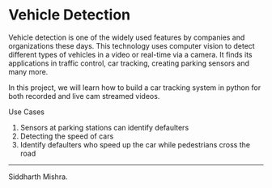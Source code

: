 # Vehicle Detection

Vehicle detection is one of the widely used features by companies and organizations these days. This technology uses computer vision to detect different types of vehicles in a video or real-time via a camera. It finds its applications in traffic control, car tracking, creating parking sensors and many more.

In this project, we will learn how to build a car tracking system in python for both recorded and live cam streamed videos.

Use Cases
1.	Sensors at parking stations can identify defaulters
2.	Detecting the speed of cars
3.	Identify defaulters who speed up the car while pedestrians cross the road

___________________________________________________________________________________________________________________________________________________________
Siddharth Mishra.
